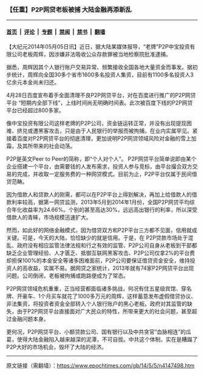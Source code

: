 ### 【任重】P2P网贷老板被捕 大陆金融再添新乱

---

#### [首页](../../../..?n4147498) &nbsp;|&nbsp; [评论](../../../../../epoch-comment?n4147498) &nbsp;|&nbsp; [专题](../../../../../epoch-special?n4147498) &nbsp;|&nbsp; [禁闻](../../../../../epoch-news?n4147498) &nbsp;|&nbsp; [禁书](../../../../../books?n4147498) &nbsp;|&nbsp; [翻墙](https://github.com/gfw-breaker/nogfw/blob/master/README.md?n4147498)


<div class="post_content" id="artbody" itemprop="articleBody">
 <!-- article content begin -->
 <p>
  【大纪元2014年05月05日讯】近日，据大陆某媒体报导，“老牌”P2P中宝投资有限公司老板周辉，因涉嫌非法吸收公众存款罪被当地检察院批准逮捕。
 </p>
 <p>
  据悉，周辉因其个人银行账户交易异常、频繁接收全国各地大量资金而事发。据初步统计，周辉向全国30多个省市1600多名投资人集资，目前有1100多名投资人3亿余元本金尚未归还。
 </p>
 <p>
  4月28日百度宣布着手全面清理不良P2P网贷平台，对在百度进行推广的P2P网贷平台 “短期内全部下线”，上线时间尚无明确时间表。此次被百度下线的P2P网贷平台已经超过800多家。
 </p>
 <p>
  像中宝投资有限公司这样老牌的P2P公司，资金链运转正常，并没有出现提现困难、挤兑或遭黑客攻击，只是由于人民银行的举报而被拘捕，在业内实属罕见。紧接着百度对P2P网贷平台的彻底清理，更加说明P2P网贷领域风险对金融的雪上加霜，及其所带来的社会动荡。
 </p>
 <p>
  P2P是英文Peer to Peer的简称，即“个人对个人”。 P2P网贷平台简单说即由某个企业搭建一个平台，由需要钱的人发布需求，投资人参与竞标，由平台撮合双方交易的完成，并收取一定服务费的一种网贷模式。目前为止，P2P平台仅属于民间借贷范畴。
 </p>
 <p>
  因为借款人和贷款人的刚需，都可以在P2P平台上得到解决，再加上给借款人的借款利率较高，据第一网贷监测，2013年5月到2014年1月份，全国P2P网贷平均综合年化收益率为24.66%。个别的甚至高达30%，远远高出银行的利率，所以深受借款人的青睐，市场规模迅速扩大。
 </p>
 <p>
  然而，如此好的网络金融模式，因为借贷双方和P2P平台三方都不见面，信用就成关键。可是，今天的大陆，恰恰缺少的就是信用。于是，在 P2P贷款市场处于混乱、政府没有相应监管法律法规和行之有效的监管、P2P公司自身从老板到干部都缺乏企业管理经验、人才匮乏、抵御互联网黑客攻击、P2P公司仅拿2%的平台费却担保100%的本金安全等诸多困难面前，P2P公司要保证借贷资金安全，维持投资人的高收益，实属不易。据网贷之家统计，2013年就有74家P2P网贷平台出现问题。公司倒闭，老板被拘捕或跑路便成为了常态。
 </p>
 <p>
  P2P网贷领域危机重重，正当经营都面临诸多挑战，何况有住五星级宾馆、穿名牌、开豪车、1个月买车就花了1000多万元的周辉，这样蓄意发布虚假借贷协议、非法集资，将投资者资金全部转入个人银行账户的黑心老板。政府对其监管的缺失，由于P2P网贷平台直接面对广大民众的特性，所带来更大的社会问题，甚至超过金融问题本身。
 </p>
 <p>
  更何况，P2P网贷平台、小额贷款公司、国有银行以及中共贪官“血脉相连”的瓜葛，使得大陆金融陷入越来越深的泥潭，不可自拔。中共这个体制，实在是糟蹋了P2P大好的市场机会，毁坏了大陆的经济。
 </p>
 <!-- article content end -->
 <div id="below_article_ad">
 </div>
</div>


---

原文链接（需翻墙）：https://www.epochtimes.com/gb/14/5/5/n4147498.htm